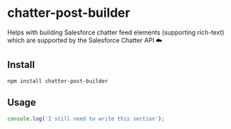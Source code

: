 # chatter-post-builder

Helps with building Salesforce chatter feed elements (supporting rich-text) which are supported by the Salesforce Chatter API ☁️

## Install
```shell
npm install chatter-post-builder
```

## Usage

```javascript
console.log('I still need to write this section');
```
